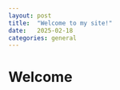 ```yaml
---
layout: post
title:  "Welcome to my site!"
date:   2025-02-18
categories: general
---
```


# Welcome